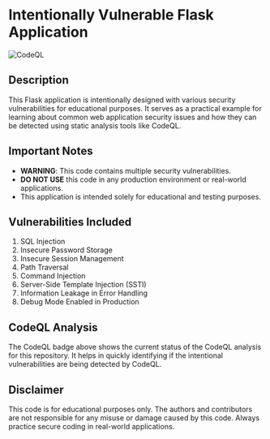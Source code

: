 # Intentionally Vulnerable Flask Application

![CodeQL](https://github.com/iewihc/sql-injection-py/actions/workflows/codeql-analysis.yml/badge.svg)

## Description

This Flask application is intentionally designed with various security vulnerabilities for educational purposes. It serves as a practical example for learning about common web application security issues and how they can be detected using static analysis tools like CodeQL.

## Important Notes

- **WARNING**: This code contains multiple security vulnerabilities.
- **DO NOT USE** this code in any production environment or real-world applications.
- This application is intended solely for educational and testing purposes.

## Vulnerabilities Included

1. SQL Injection
2. Insecure Password Storage
3. Insecure Session Management
4. Path Traversal
5. Command Injection
6. Server-Side Template Injection (SSTI)
7. Information Leakage in Error Handling
8. Debug Mode Enabled in Production

## CodeQL Analysis

The CodeQL badge above shows the current status of the CodeQL analysis for this repository. It helps in quickly identifying if the intentional vulnerabilities are being detected by CodeQL.

## Disclaimer

This code is for educational purposes only. The authors and contributors are not responsible for any misuse or damage caused by this code. Always practice secure coding in real-world applications.

